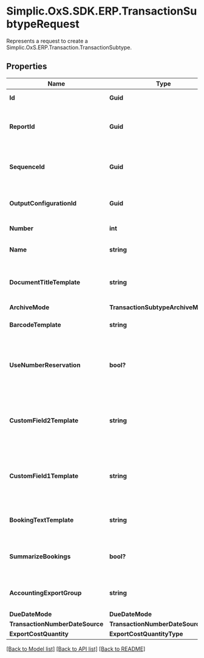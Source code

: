 # Simplic.OxS.SDK.ERP.TransactionSubtypeRequest
Represents a request to create a Simplic.OxS.ERP.Transaction.TransactionSubtype.

## Properties

Name | Type | Description | Notes
------------ | ------------- | ------------- | -------------
**Id** | **Guid** | Gets or sets the ID. | [optional] 
**ReportId** | **Guid** | Gets or sets an optional report for this subtype given by ID. | 
**SequenceId** | **Guid** | Gets or sets an optional sequence for this subtype given by ID. | 
**OutputConfigurationId** | **Guid** | Gets or sets the output configuration given by ID.. | 
**Number** | **int** | Gets or sets a unique id | 
**Name** | **string** | Gets or sets the subtype name | 
**DocumentTitleTemplate** | **string** | Gets or sets the document title template. | [optional] 
**ArchiveMode** | **TransactionSubtypeArchiveMode** |  | [optional] 
**BarcodeTemplate** | **string** | Gets or sets the barcode template | [optional] 
**UseNumberReservation** | **bool?** | Gets or sets whether to use transaction number generation or not | [optional] 
**CustomField2Template** | **string** | Gets or sets the template for the custom field 2 in a financial export | [optional] 
**CustomField1Template** | **string** | Gets or sets the template for the custom field 1 in a financial export | [optional] 
**BookingTextTemplate** | **string** | Gets or sets the template for the booking text | [optional] 
**SummarizeBookings** | **bool?** | Gets or sets whether to summarize datev bookings | [optional] 
**AccountingExportGroup** | **string** | Gets or sets the accounting export group | [optional] 
**DueDateMode** | **DueDateMode** |  | [optional] 
**TransactionNumberDateSource** | **TransactionNumberDateSourceType** |  | [optional] 
**ExportCostQuantity** | **ExportCostQuantityType** |  | [optional] 

[[Back to Model list]](../README.md#documentation-for-models) [[Back to API list]](../README.md#documentation-for-api-endpoints) [[Back to README]](../README.md)

